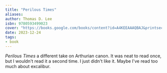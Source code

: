 ```yaml
---
title: "Perilous Times"
aliases:
author: Thomas D. Lee
isbn: 9780593499023
cover: "https://books.google.com/books/content?id=A4KEEAAAQBAJ&printsec=frontcover&img=1&zoom=1&edge=curl&source=gbs_api"
date: 2023-12-24
tags:
- book
---
```

*Perilous Times* a different take on Arthurian canon. It was neat to read once, but I wouldn't read it a second time. I just didn't like it. Maybe I've read too much about excalibur.